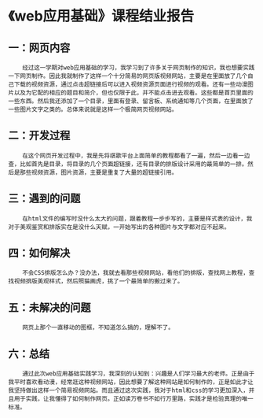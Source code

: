 # 《web应用基础》课程结业报告
## 一：网页内容
        经过这一学期对web应用基础的学习，我学习到了许多关于网页制作的知识，我也想要实践一下网页制作。因此我就制作了这样一个十分简易的网页版视频网站，主要是在里面放了几个自己下载的视频资源，通过点击超链接后可以进入视频资源页面进行视频的观看。还有一些动漫图片以及为它配的相应的题目和简介，但也仅限于此，并不能点击进去观看。这些都是首页里面的一些东西。然后我还添加了一个目录，里面有登录、留言板、系统通知等几个页面，在里面放了一些图片文字之类的。总体来说就是这样一个极简网页视频网站。
## 二：开发过程
        在这个网页开发过程中，我是先将祺歌平台上面简单的教程都看了一遍，然后一边看一边查，比如首先是目录，将目录的几个页面超链接，还有目录的排版设计采用的最简单的一排。然后是那些视频资源，图片资源，主要是重复了大量的超链接引用。
## 三：遇到的问题
        在html文件的编写时没什么太大的问题，跟着教程一步步写的，主要是样式表的设计，我对于美观鉴赏和排版实在是没什么天赋，一开始写出的各种图片与文字都对应不起来。
## 四：如何解决
        不会CSS排版怎么办？没办法，我就去看那些视频网站，看他们的排版，查找网上教程，查找视频排版美观样式，然后照猫画虎，挑了一个最简单的搬过来了。
## 五：未解决的问题
        网页上那个一直移动的图框，不知道怎么搞的，理解不了。
## 六：总结
        通过此次web应用基础实践学习，我深刻的认知到：兴趣是人们学习最大的老师。正是由于我平时喜欢看动漫，经常逛这种视频网站，因此想要了解这种网站是如何制作的，正是如此才让我坚持做出这样一个简易视频网站。而且通过这次实践，我对于html和css的学习更加深入，并且用于实践，让我懂得了如何制作网页。正如读万卷书不如行万里路，实践才是检验真理的唯一标准。